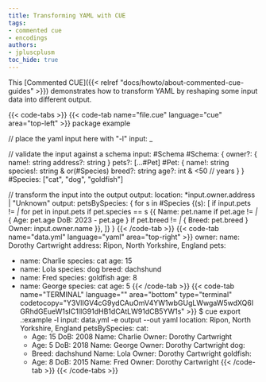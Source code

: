 ```yaml
---
title: Transforming YAML with CUE
tags:
- commented cue
- encodings
authors:
- jpluscplusm
toc_hide: true
---
```


This [Commented CUE]({{< relref "docs/howto/about-commented-cue-guides" >}})
demonstrates how to transform YAML by reshaping some input data into different
output.

<!--more-->

{{< code-tabs >}}
{{< code-tab name="file.cue" language="cue" area="top-left" >}}
package example

// place the yaml input here with "-l"
input: _

// validate the input against a schema
input: #Schema
#Schema: {
	owner?: {
		name!:    string
		address?: string
	}
	pets?: [...#Pet]
	#Pet: {
		name!:    string
		species!: string & or(#Species)
		breed?:   string
		age?:     int & <50 // years
	}
}
#Species: ["cat", "dog", "goldfish"]

// transform the input into the output
output: location: *input.owner.address | "Unknown"
output: petsBySpecies: {
	for s in #Species {(s): [
		if input.pets != _|_
		for pet in input.pets
		if pet.species == s {{
			Name: pet.name
			if pet.age != _|_ {
				Age: pet.age
				DoB: 2023 - pet.age
			}
			if pet.breed != _|_ {
				Breed: pet.breed
			}
			Owner: input.owner.name
		}},
	]}
}
{{< /code-tab >}}
{{< code-tab name="data.yml" language="yaml" area="top-right" >}}
owner:
  name: Dorothy Cartwright
  address: Ripon, North Yorkshire, England
pets:
- name: Charlie
  species: cat
  age: 15
- name: Lola
  species: dog
  breed: dachshund
- name: Fred
  species: goldfish
  age: 8
- name: George
  species: cat
  age: 5 
{{< /code-tab >}}
{{< code-tab name="TERMINAL" language="" area="bottom" type="terminal" codetocopy="Y3VlIGV4cG9ydCAuOmV4YW1wbGUgLWwgaW5wdXQ6IGRhdGEueW1sIC1lIG91dHB1dCAtLW91dCB5YW1s" >}}
$ cue export .:example -l input: data.yml -e output --out yaml
location: Ripon, North Yorkshire, England
petsBySpecies:
  cat:
    - Age: 15
      DoB: 2008
      Name: Charlie
      Owner: Dorothy Cartwright
    - Age: 5
      DoB: 2018
      Name: George
      Owner: Dorothy Cartwright
  dog:
    - Breed: dachshund
      Name: Lola
      Owner: Dorothy Cartwright
  goldfish:
    - Age: 8
      DoB: 2015
      Name: Fred
      Owner: Dorothy Cartwright
{{< /code-tab >}}
{{< /code-tabs >}}

<!-- TODO

## Related content

-->
